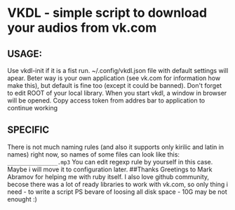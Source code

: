 # VKDL - simple script to download your audios from vk.com
## USAGE:
Use vkdl-init if it is a fist run. ~/.config/vkdl.json file with default settings will apear. 
Beter way is your own application (see vk.com for information how make this), but default is fine too (except it could be banned). Don't forget to edit ROOT of your local library.
When you start vkdl, a window in browser will be opened. Copy access token from addres bar to application to continue working
## SPECIFIC
There is not much naming rules (and also it supports only kirilic and latin in names) right now, so names of some files can look like this:
`________________.mp3`
You can edit regexp rule by yourself in this case. Maybe i will move it to configuration later.
##Thanks
Greetings to Mark Abramov for helping me with ruby itself. I also love github community, becose there was a lot of ready libraries to work with vk.com, so only thing i need - to write a script
PS bevare of loosing all disk space - 10G may be not enought :)
